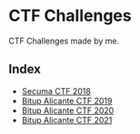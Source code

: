 # CTF Challenges

CTF Challenges made by me.

## Index

- [Secuma CTF 2018](secuma-ctf-2018)
- [Bitup Alicante CTF 2019](bitup-ctf-2019)
- [Bitup Alicante CTF 2020](bitup-ctf-2020)
- [Bitup Alicante CTF 2021](bitup-ctf-2021)
